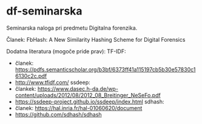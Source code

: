 # df-seminarska
Seminarska naloga pri predmetu Digitalna forenzika.

Članek: FbHash: A New Similarity Hashing Scheme for Digital Forensics

Dodatna literatura (mogoče pride prav):
TF-IDF: 
  - članek: https://pdfs.semanticscholar.org/b3bf/6373ff41a115197cb5b30e57830c16130c2c.pdf
  - http://www.tfidf.com/
ssdeep: 
  - člankek: https://www.dasec.h-da.de/wp-content/uploads/2012/08/2012_08_Breitinger_NeSeFo.pdf
  - https://ssdeep-project.github.io/ssdeep/index.html
sdhash:
  - članek: https://hal.inria.fr/hal-01060620/document
  - https://github.com/sdhash/sdhash
